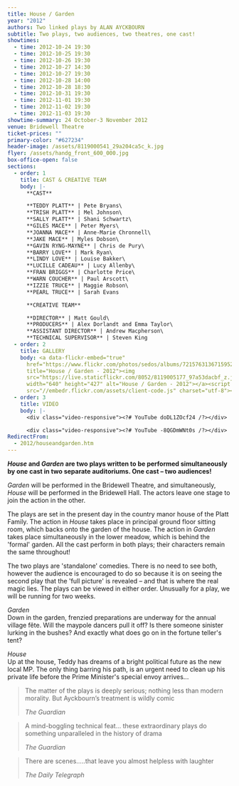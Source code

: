 ```yaml
---
title: House / Garden
year: "2012"
authors: Two linked plays by ALAN AYCKBOURN
subtitle: Two plays, two audiences, two theatres, one cast!
showtimes:
  - time: 2012-10-24 19:30
  - time: 2012-10-25 19:30
  - time: 2012-10-26 19:30
  - time: 2012-10-27 14:30
  - time: 2012-10-27 19:30
  - time: 2012-10-28 14:00
  - time: 2012-10-28 18:30
  - time: 2012-10-31 19:30
  - time: 2012-11-01 19:30
  - time: 2012-11-02 19:30
  - time: 2012-11-03 19:30
showtime-summary: 24 October-3 November 2012
venue: Bridewell Theatre
ticket-prices: ""
primary-color: "#627234"
header-image: /assets/8119000541_29a204ca5c_k.jpg
flyer: /assets/handg_front_600_000.jpg
box-office-open: false
sections:
  - order: 1
    title: CAST & CREATIVE TEAM
    body: |-
      **CAST**

      **TEDDY PLATT** | Pete Bryans\
      **TRISH PLATT** | Mel Johnson\
      **SALLY PLATT** | Shani Schwartz\
      **GILES MACE** | Peter Myers\
      **JOANNA MACE** | Anne-Marie Chronnell\
      **JAKE MACE** | Myles Dobson\
      **GAVIN RYNG-MAYNE** | Chris de Pury\
      **BARRY LOVE** | Mark Ryan\
      **LINDY LOVE** | Louise Bakker\
      **LUCILLE CADEAU** | Lucy Allenby\
      **FRAN BRIGGS** | Charlotte Price\
      **WARN COUCHER** | Paul Arscott\
      **IZZIE TRUCE** | Maggie Robson\
      **PEARL TRUCE** | Sarah Evans

      **CREATIVE TEAM**

      **DIRECTOR** | Matt Gould\
      **PRODUCERS** | Alex Dorlandt and Emma Taylor\
      **ASSISTANT DIRECTOR** | Andrew Macpherson\
      **TECHNICAL SUPERVISOR** | Steven King
  - order: 2
    title: GALLERY
    body: <a data-flickr-embed="true"
      href="https://www.flickr.com/photos/sedos/albums/72157631367159520"
      title="House / Garden - 2012"><img
      src="https://live.staticflickr.com/8052/8119005177_97a53dacbf_z.jpg"
      width="640" height="427" alt="House / Garden - 2012"></a><script async
      src="//embedr.flickr.com/assets/client-code.js" charset="utf-8"></script>
  - order: 3
    title: VIDEO
    body: |-
      <div class="video-responsive"><?# YouTube doDL1ZOcf24 /?></div>

      <div class="video-responsive"><?# YouTube -8QGDmWNt0s /?></div>
RedirectFrom:
  - 2012/houseandgarden.htm
---
```

***House* and *Garden* are two plays written to be performed simultaneously by one cast in two separate auditoriums. One cast – two audiences!**

*Garden* will be performed in the Bridewell Theatre, and simultaneously, *House* will be performed in the Bridewell Hall. The actors leave one stage to join the action in the other.

The plays are set in the present day in the country manor house of the Platt Family. The action in *House* takes place in principal ground floor sitting room, which backs onto the garden of the house. The action in *Garden* takes place simultaneously in the lower meadow, which is behind the 'formal' garden. All the cast perform in both plays; their characters remain the same throughout!

The two plays are 'standalone' comedies. There is no need to see both, however the audience is encouraged to do so because it is on seeing the second play that the 'full picture' is revealed – and that is where the real magic lies. The plays can be viewed in either order. Unusually for a play, we will be running for two weeks.

*Garden*\
Down in the garden, frenzied preparations are underway for the annual village fête. Will the maypole dancers pull it off? Is there someone sinister lurking in the bushes? And exactly what does go on in the fortune teller's tent?

*House*\
Up at the house, Teddy has dreams of a bright political future as the new local MP. The only thing barring his path, is an urgent need to clean up his private life before the Prime Minister's special envoy arrives...

>The matter of the plays is deeply serious; nothing less than modern morality. But Ayckbourn’s treatment is wildly comic
><footer><cite>The Guardian</cite></footer>

>A mind-boggling technical feat... these extraordinary plays do something unparalleled in the history of drama
><footer><cite>The Guardian</cite></footer>

>There are scenes…..that leave you almost helpless with laughter
><footer><cite>The Daily Telegraph</cite></footer>